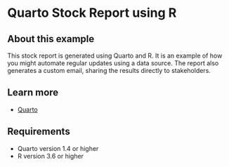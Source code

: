 # Quarto Stock Report using R

## About this example

This stock report is generated using Quarto and R. It is an example of how
you might automate regular updates using a data source. The report also
generates a custom email, sharing the results directly to stakeholders.


## Learn more

* [Quarto](https://quarto.org)

## Requirements

* Quarto version 1.4 or higher
* R version 3.6 or higher

<!-- NOTE: this file is generated -->
